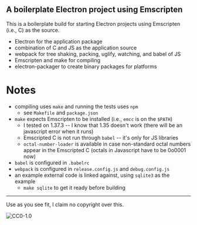 ## A boilerplate Electron project using Emscripten ##

This is a boilerplate build for starting Electron projects
using Emscripten (i.e., C) as the source.

- Electron for the application package
- combination of C and JS as the application source
- webpack for tree shaking, packing, uglify, watching, and babel of JS 
- Emscripten and make for compiling
- electron-packager to create binary packages for platforms

Notes
=====

- compiling uses `make` and running the tests uses `npm`
  - see `Makefile` and `package.json`
- `make` expects Emscripten to be installed (i.e., `emcc` is on the `$PATH`)
  - I tested on 1.37.3 -- I know that 1.35 doesn't work (there will be an
    javascript error when it runs)
  - Emscripted C is not run through `babel` -- it's only for JS libraries
  - `octal-number-loader` is available in case non-standard octal numbers
    appear in the Emscripted C (octals in Javascript have to be 0o0001 now)
- `babel` is configured in `.babelrc`
- `webpack` is configured in `release.config.js` and `debug.config.js`
- an example external code is linked against, using `sqlite3` as the example 
  - `make sqlite` to get it ready before building

---

Use as you see fit, I claim no copyright over this.

![CC0-1.0](https://licensebuttons.net/p/zero/1.0/88x31.png)

